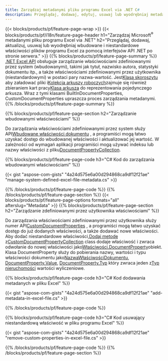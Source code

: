 ```yaml
---
title: Zarządzaj metadanymi pliku programu Excel via .NET C#
description: Przeglądaj, dodawaj, edytuj, usuwaj lub wyodrębniaj metadane plików Excel za pomocą zaledwie kilku wierszy kodu C#
---
```

{{< blocks/products/pf/feature-page-wrap >}}
{{< blocks/products/pf/i18n/feature-page-header h1="Zarządzaj Microsoft<sup>&reg;</sup> metadanymi pliku programu Excel via .NET" h2="Przeglądaj, dodawaj, aktualizuj, usuwaj lub wyodrębniaj wbudowane i niestandardowe właściwości plików programu Excel za pomocą interfejsów API .NET po stronie serwera." >}}
{{% blocks/products/pf/feature-page-summary %}}
[.NET Excel API](/cells/pl/net/) obsługuje zarządzanie właściwościami zdefiniowanymi przez system (wbudowanymi), takimi jak tytuł, nazwisko autora, statystyki dokumentu itp., a także właściwościami zdefiniowanymi przez użytkownika (niestandardowymi) w postaci pary nazwa-wartość. Jest[Klasa skoroszytu](https://reference.aspose.com/cells/net/aspose.cells/workbook) aby załadować pliki i[Kolekcja arkuszy roboczych](https://reference.aspose.com/cells/net/aspose.cells/worksheetcollection)zajmuje się również zbieraniem kart pracy[Klasa arkusza](https://reference.aspose.com/cells/net/aspose.cells/worksheet) do reprezentowania pojedynczego arkusza. Wraz z tymi klasami BuiltInDocumentProperties, CustomDocumentProperties upraszcza proces zarządzania metadanymi.
{{% /blocks/products/pf/feature-page-summary %}}

{{% blocks/products/pf/feature-page-section h2="Zarządzanie wbudowanymi właściwościami" %}}

 Do zarządzania właściwościami zdefiniowanymi przez system służy API[Wbudowane właściwości dokumentu](https://reference.aspose.com/cells/net/aspose.cells/workbook/properties/builtindocumentproperties) , a programiści mogą łatwo uzyskać dostęp do wbudowanej właściwości i aktualizować jej wartość. W zależności od wymagań aplikacji programiści mogą używać indeksu lub nazwy właściwości z pliku[DocumentPropertyCollection](https://reference.aspose.com/cells/net/aspose.cells.properties/documentpropertycollection). 

{{% blocks/products/pf/feature-page-code h3="C# Kod do zarządzania wbudowanymi właściwościami" %}}

{{< gist "aspose-com-gists" "4a24d575e6a00d294868ca9df12f21ae" "manage-system-defined-excel-file-metadata.cs" >}}

{{% /blocks/products/pf/feature-page-code %}}
{{% /blocks/products/pf/feature-page-section %}}
{{< blocks/products/pf/feature-page-options formats="all" afterslug="Metadata" >}}
{{% blocks/products/pf/feature-page-section h2="Zarządzanie zdefiniowanymi przez użytkownika właściwościami" %}}

 Do zarządzania właściwościami zdefiniowanymi przez użytkownika służy numer API[CustomDocumentProperties](https://reference.aspose.com/cells/net/aspose.cells/workbook/properties/customdocumentproperties) , a programiści mogą łatwo uzyskać dostęp do już dodanych właściwości, a także dodawać nowe właściwości. Aby dodać niestandardowe właściwości,[Dodaj metodę](https://reference.aspose.com/cells/net/aspose.cells.properties/customdocumentpropertycollection/methods/add/index) z[CustomDocumentPropertyCollection](https://reference.aspose.com/cells/net/aspose.cells.properties/customdocumentpropertycollection) class dodaje właściwość i zwraca odwołanie do nowej właściwości jako[Właściwości.DocumentProperty](https://reference.aspose.com/cells/net/aspose.cells.properties/documentproperty)obiekt. Klasa DocumentProperty służy do pobierania nazwy, wartości i typu właściwości dokumentu jako[NazwaWłaściwościDokumentu](https://reference.aspose.com/cells/net/aspose.cells.properties/documentproperty/properties/name), [DocumentProperty.Value](https://reference.aspose.com/cells/net/aspose.cells.properties/documentproperty/properties/value),  [DocumentProperty.Typ](https://reference.aspose.com/cells/net/aspose.cells.properties/documentproperty/properties/type) który zwraca jeden z[Typ nieruchomości](https://reference.aspose.com/cells/net/aspose.cells.properties/propertytype) wartości wyliczeniowe.
 
{{% blocks/products/pf/feature-page-code h3="C# Kod dodawania metadanych w pliku Excel" %}}

{{< gist "aspose-com-gists" "4a24d575e6a00d294868ca9df12f21ae" "add-metadata-in-excel-file.cs" >}}

{{% /blocks/products/pf/feature-page-code %}}


{{% blocks/products/pf/feature-page-code h3="C# Kod usuwający niestandardową właściwość w pliku programu Excel" %}}

{{< gist "aspose-com-gists" "4a24d575e6a00d294868ca9df12f21ae" "remove-custom-properties-in-excel-file.cs" >}}

{{% /blocks/products/pf/feature-page-code %}}
{{% /blocks/products/pf/feature-page-section %}}
